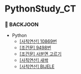 # PythonStudy_CT

### 📌 BACKJOON
* Python
  * [[사칙연산] 10869번](https://github.com/Mins00oo/PythonStudy_CT/blob/main/BACKJOON/Python/B5_10869_%EC%82%AC%EC%B9%99%EC%97%B0%EC%82%B0.py)
  * [[조건문] 9498번](https://github.com/Mins00oo/PythonStudy_CT/blob/main/BACKJOON/Python/B5_9498_%EC%8B%9C%ED%97%98%20%EC%84%B1%EC%A0%81.py)
  * [[조건문] 사분면 고르기](https://github.com/Mins00oo/PythonStudy_CT/blob/main/BACKJOON/Python/B5_14681_%EC%82%AC%EB%B6%84%EB%A9%B4%20%EA%B3%A0%EB%A5%B4%EA%B8%B0.py)
  * [[사칙연산] 새싹](https://github.com/Mins00oo/PythonStudy_CT/blob/main/BACKJOON/Python/B5_25083_%EC%83%88%EC%8B%B9.py)
  * [[사칙연산] BIJELE](https://github.com/Mins00oo/PythonStudy_CT/blob/main/BACKJOON/Python/B5_3003_BIJELE.py)
